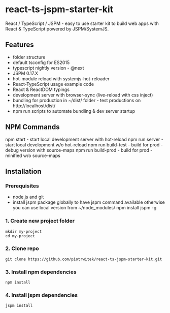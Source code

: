 # react-ts-jspm-starter-kit
React / TypeScript / JSPM - easy to use starter kit to build web apps with React & TypeScript powered by JSPM/SystemJS.

## Features
- folder structure
- default tsconfig for ES2015
- typescript nightly version - @next
- JSPM 0.17.X
- hot-module reload with systemjs-hot-reloader
- React-TypeScript usage example code
- React & ReactDOM typings
- development server with browser-sync (live-reload with css inject)
- bundling for production in ~/dist/ folder - test productions on http://localhost/dist/
- npm run scripts to automate bundling & dev server startup

## NPM Commands
npm start - start local development server with hot-reload
npm run server - start local development w/o hot-reload
npm run build-test - build for prod - debug version with source-maps
npm run build-prod - build for prod - minified w/o source-maps


## Installation

### Prerequisites
- node.js and git
- install jspm package globally to have jspm command available otherwise you can use local version from ~/node_modules/
    npm install jspm -g

### 1. Create new project folder
    mkdir my-project
    cd my-project

### 2. Clone repo
    git clone https://github.com/piotrwitek/react-ts-jspm-starter-kit.git

### 3. Install npm dependencies
    npm install
    
### 4. Install jspm dependencies
    jspm install

